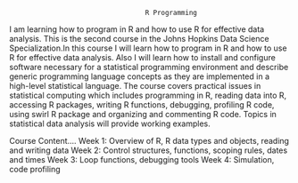                                       R Programming

I am learning how to program in R and how to use R for effective data analysis. This is the second course in the Johns Hopkins Data Science Specialization.In this course I will learn how to program in R and how to use R for effective data analysis. Also I will learn how to install and configure software necessary for a statistical programming environment and describe generic programming language concepts as they are implemented in a high-level statistical language. The course covers practical issues in statistical computing which includes programming in R, reading data into R, accessing R packages, writing R functions, debugging, profiling R code, using swirl R package and organizing and commenting R code. Topics in statistical data analysis will provide working examples.


Course Content....
Week 1: Overview of R, R data types and objects, reading and writing data
Week 2: Control structures, functions, scoping rules, dates and times
Week 3: Loop functions, debugging tools
Week 4: Simulation, code profiling


